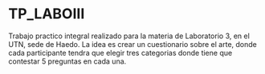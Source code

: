 # TP_LABOIII
Trabajo practico integral realizado para la materia de Laboratorio 3, en el UTN, sede de Haedo.
La idea es crear un cuestionario sobre el arte, donde cada participante tendra que elegir tres categorias donde tiene que contestar 5 preguntas en cada una. 

